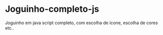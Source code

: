 # Joguinho-completo-js
 Joguinho em java script completo, com escolha de ícone, escolha de cores etc..
